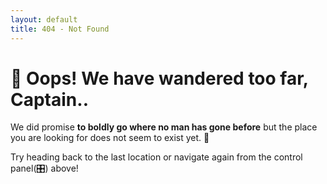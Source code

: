 ```yaml
---
layout: default
title: 404 - Not Found
---
```

# 👾 Oops! We have wandered too far, Captain..

We did promise **to boldly go where no man has gone before** but the place you are looking for does not seem to exist yet. 😬 

Try heading back to the last location or navigate again from the control panel(🎛️) above! 